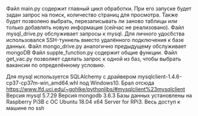 Файл main.py содержит главный цикл обработки. При его запуске будет задан запрос на поиск, количество страниц для просмотра.
Также будет позволено выбрать, перезаписывать ли заново таблицы или только добавлять новую информация (сейчас не реализовано).
Файл mysql_drive.py обслуживает запросы к mysql. Для личного удосбства использовался SSH-туннель вместо удалённого подключения 
к базе данных.
Файл mongo_drive.py аналогично предыдущему обслуживает mongoDB
Файл supple_function.py содержит общие функции.
Файл get_vac.py позволяет сделать запрос к одной из баз, чтобы выбрать вакансии по определённому условию.

Для mysql используется SQLAlchemy с драйвером mysqlclient-1.4.6-cp37-cp37m-win_amd64.whl под Windows10. Брал отсюда https://www.lfd.uci.edu/~gohlke/pythonlibs/#mysqlclient%23mysqlclient 
Версия mysql 5.7.29
Версия mongodb 3.6.3
Базы данных установлены на Raspberry Pi3B с ОС Ubuntu 18.04 x64 Server for RPi3. Весь доступ к машине по ssh
